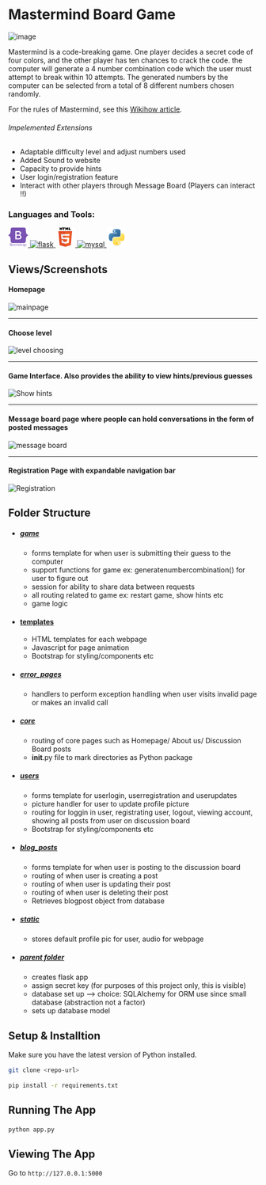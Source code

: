 # Mastermind Board Game

![image](https://user-images.githubusercontent.com/56465638/166859196-0b88dfe6-a721-4ca3-8ba6-5cc9512ea9da.jpeg)


Mastermind is a code-breaking game. One player decides a secret code of four colors, and the other player has ten chances to crack the code. the computer will generate a 4 number combination code which the user must attempt to break within 10 attempts. The generated numbers by the computer can be selected from a total of 8 different numbers chosen randomly. 

For the rules of Mastermind, see this [Wikihow article](https://www.wikihow.com/Play-Mastermind).

###### Impelemented Extensions
- Adaptable difficulty level and adjust numbers used
- Added Sound to website
- Capacity to provide hints
- User login/registration feature
- Interact with other players through Message Board (Players can interact !!)

<h3 align="left">Languages and Tools:</h3>
<p align="left"> <a href="https://getbootstrap.com" target="_blank" rel="noreferrer"> <img src="https://raw.githubusercontent.com/devicons/devicon/master/icons/bootstrap/bootstrap-plain-wordmark.svg" alt="bootstrap" width="40" height="40"/> </a> <a href="https://flask.palletsprojects.com/" target="_blank" rel="noreferrer"> <img src="https://www.vectorlogo.zone/logos/pocoo_flask/pocoo_flask-icon.svg" alt="flask" width="40" height="40"/> </a> <a href="https://www.w3.org/html/" target="_blank" rel="noreferrer"> <img src="https://raw.githubusercontent.com/devicons/devicon/master/icons/html5/html5-original-wordmark.svg" alt="html5" width="40" height="40"/> </a> <a href="https://www.sqlalchemy.org" target="_blank" rel="noreferrer"> <img src="https://hakin9.org/wp-content/uploads/2019/08/connect-a-flask-app-to-a-mysql-database-with-sqlalchemy-and-pymysql.jpg" alt="mysql" width="60" height="40"/> </a> <a href="https://www.python.org" target="_blank" rel="noreferrer"> <img src="https://raw.githubusercontent.com/devicons/devicon/master/icons/python/python-original.svg" alt="python" width="40" height="40"/> </a> </p>

## Views/Screenshots

#### Homepage

![mainpage](https://user-images.githubusercontent.com/56465638/166859236-4c5ecdc9-3030-4433-a15d-def32546c44f.png)

---

#### Choose level 

![level choosing](https://user-images.githubusercontent.com/56465638/166859249-cc6cd2d6-5b0e-491e-98cc-738244c81294.png)





---  


#### Game Interface. Also provides the ability to view hints/previous guesses

![Show hints](https://user-images.githubusercontent.com/56465638/166859281-28a695cf-5871-4eb0-af7a-737ac1e6b9c2.png)





---  

#### Message board page where people can hold conversations in the form of posted messages

![message board](https://user-images.githubusercontent.com/56465638/166859292-9c6ff18b-4049-42c2-ab2d-d7e2c03d4f7f.png)





---  

#### Registration Page with expandable navigation bar

![Registration](https://user-images.githubusercontent.com/56465638/166859306-1de9729a-c8ab-4549-b934-6a9af7518474.png)





## Folder Structure

- ##### [game](https://github.com/SebasIvan26/Mastermind-Challenge/tree/main/mastermindweb/game)
  - forms template for when user is submitting their guess to the computer
  - support functions for game ex: generatenumbercombination() for user to figure out 
  - session for ability to share data between requests
  - all routing related to game ex: restart game, show hints etc
  - game logic

- #### [templates](https://github.com/SebasIvan26/Mastermind-Challenge/tree/main/mastermindweb/templates)
  - HTML templates for each webpage
  - Javascript for page animation
  - Bootstrap for styling/components etc

- ##### [error_pages](https://github.com/SebasIvan26/Mastermind-Challenge/tree/main/mastermindweb/templates/error_pages)
    - handlers to perform exception handling when user visits invalid page or makes an invalid call

- ##### [core](https://github.com/SebasIvan26/Mastermind-Challenge/tree/main/mastermindweb/core)
  - routing of core pages such as Homepage/ About us/ Discussion Board posts
  - __init__.py file to mark directories as Python package

- ##### [users](https://github.com/SebasIvan26/Mastermind-Challenge/tree/main/mastermindweb/users)
  - forms template for userlogin, userregistration and userupdates
  - picture handler for user to update profile picture
  - routing for loggin in user, registrating user, logout, viewing account, showing all posts from user on discussion board 
  - Bootstrap for styling/components etc

- ##### [blog_posts](https://github.com/SebasIvan26/Mastermind-Challenge/tree/main/mastermindweb/blog_posts)
  - forms template for when user is posting to the discussion board
  - routing of when user is creating a post
  - routing of when user is updating their post 
  - routing of when user is deleting their post
  - Retrieves blogpost object from database

- ##### [static](https://github.com/SebasIvan26/Mastermind-Challenge/tree/main/mastermindweb/static)
  - stores default profile pic for user, audio for webpage

- ##### [parent folder](https://github.com/SebasIvan26/Mastermind-Challenge) 
  - creates flask app
  - assign secret key (for purposes of this project only, this is visible)
  - database set up --> choice: SQLAlchemy for ORM use since small database (abstraction not a factor)
  - sets up database model 




## Setup & Installtion

Make sure you have the latest version of Python installed.

```bash
git clone <repo-url>
```

```bash
pip install -r requirements.txt
```

## Running The App

```bash
python app.py
```

## Viewing The App

Go to `http://127.0.0.1:5000`



